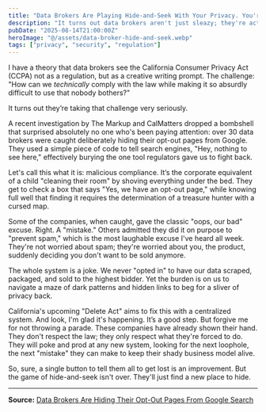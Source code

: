 ```yaml
---
title: "Data Brokers Are Playing Hide-and-Seek With Your Privacy. You're 'It'."
description: "It turns out data brokers aren't just sleazy; they're actively cheating at the already-rigged game of privacy. Let's talk about malicious compliance."
pubDate: "2025-08-14T21:00:00Z"
heroImage: "@/assets/data-broker-hide-and-seek.webp"
tags: ["privacy", "security", "regulation"]
---
```


I have a theory that data brokers see the California Consumer Privacy Act (CCPA) not as a regulation, but as a creative writing prompt. The challenge: "How can we *technically* comply with the law while making it so absurdly difficult to use that nobody bothers?"

It turns out they’re taking that challenge very seriously.

A recent investigation by The Markup and CalMatters dropped a bombshell that surprised absolutely no one who's been paying attention: over 30 data brokers were caught deliberately hiding their opt-out pages from Google. They used a simple piece of code to tell search engines, "Hey, nothing to see here," effectively burying the one tool regulators gave us to fight back.

Let's call this what it is: malicious compliance. It’s the corporate equivalent of a child "cleaning their room" by shoving everything under the bed. They get to check a box that says "Yes, we have an opt-out page," while knowing full well that finding it requires the determination of a treasure hunter with a cursed map.

Some of the companies, when caught, gave the classic "oops, our bad" excuse. Right. A "mistake." Others admitted they did it on purpose to "prevent spam," which is the most laughable excuse I've heard all week. They're not worried about spam; they're worried about you, the product, suddenly deciding you don't want to be sold anymore.

The whole system is a joke. We never "opted in" to have our data scraped, packaged, and sold to the highest bidder. Yet the burden is on us to navigate a maze of dark patterns and hidden links to beg for a sliver of privacy back.

California's upcoming "Delete Act" aims to fix this with a centralized system. And look, I'm glad it's happening. It’s a good step. But forgive me for not throwing a parade. These companies have already shown their hand. They don't respect the law; they only respect what they're forced to do. They will poke and prod at any new system, looking for the next loophole, the next "mistake" they can make to keep their shady business model alive.

So, sure, a single button to tell them all to get lost is an improvement. But the game of hide-and-seek isn't over. They'll just find a new place to hide.

---
**Source:** [Data Brokers Are Hiding Their Opt-Out Pages From Google Search](https://www.wired.com/story/data-brokers-hiding-opt-out-pages-google-search/)
